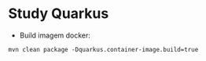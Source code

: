 # Study Quarkus
- Build imagem docker:
```
mvn clean package -Dquarkus.container-image.build=true
```
